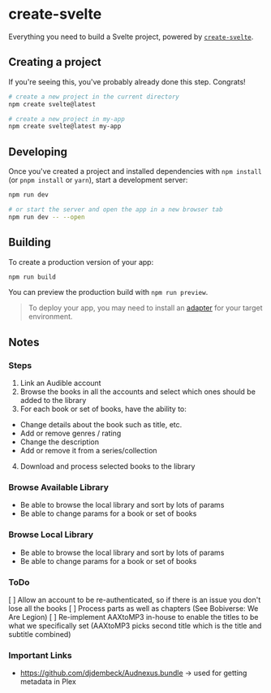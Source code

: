 # create-svelte

Everything you need to build a Svelte project, powered by [`create-svelte`](https://github.com/sveltejs/kit/tree/master/packages/create-svelte).

## Creating a project

If you're seeing this, you've probably already done this step. Congrats!

```bash
# create a new project in the current directory
npm create svelte@latest

# create a new project in my-app
npm create svelte@latest my-app
```

## Developing

Once you've created a project and installed dependencies with `npm install` (or `pnpm install` or `yarn`), start a development server:

```bash
npm run dev

# or start the server and open the app in a new browser tab
npm run dev -- --open
```

## Building

To create a production version of your app:

```bash
npm run build
```

You can preview the production build with `npm run preview`.

> To deploy your app, you may need to install an [adapter](https://kit.svelte.dev/docs/adapters) for your target environment.




## Notes

### Steps
1. Link an Audible account
2. Browse the books in all the accounts and select which ones should be added to the library
3. For each book or set of books, have the ability to:
  * Change details about the book such as title, etc.
  * Add or remove genres / rating
  * Change the description
  * Add or remove it from a series/collection
4. Download and process selected books to the library

### Browse Available Library
* Be able to browse the local library and sort by lots of params
* Be able to change params for a book or set of books

### Browse Local Library
* Be able to browse the local library and sort by lots of params
* Be able to change params for a book or set of books


### ToDo
[ ] Allow an account to be re-authenticated, so if there is an issue you don't lose all the books
[ ] Process parts as well as chapters (See Bobiverse: We Are Legion)
[ ] Re-implement AAXtoMP3 in-house to enable the titles to be what we specifically set (AAXtoMP3 picks second title which is the title and subtitle combined)

### Important Links
* https://github.com/djdembeck/Audnexus.bundle -> used for getting metadata in Plex